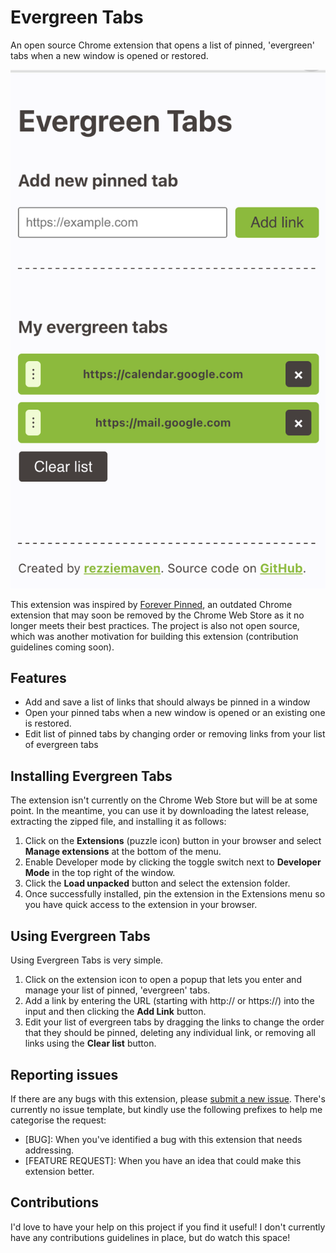 # Evergreen Tabs

An open source Chrome extension that opens a list of pinned, 'evergreen' tabs when a new window is opened or restored.

![Screenshot of Evergreen Tabs extension](public/images/evergreen-tabs-screenshot.png)

This extension was inspired by [Forever Pinned](https://chromewebstore.google.com/detail/forever-pinned/nigigpmchbpkjjgncmpiggfnikllldlh?pli=1), an outdated Chrome extension that may soon be removed by the Chrome Web Store as it no longer meets their best practices. The project is also not open source, which was another motivation for building this extension (contribution guidelines coming soon).

## Features

- Add and save a list of links that should always be pinned in a window
- Open your pinned tabs when a new window is opened or an existing one is restored.
- Edit list of pinned tabs by changing order or removing links from your list of evergreen tabs

## Installing Evergreen Tabs

The extension isn't currently on the Chrome Web Store but will be at some point. In the meantime, you can use it by downloading the latest release, extracting the zipped file, and installing it as follows:

1. Click on the **Extensions** (puzzle icon) button in your browser and select **Manage extensions** at the bottom of the menu.
1. Enable Developer mode by clicking the toggle switch next to **Developer Mode** in the top right of the window.
1. Click the **Load unpacked** button and select the extension folder.
1. Once successfully installed, pin the extension in the Extensions menu so you have quick access to the extension in your browser.

## Using Evergreen Tabs

Using Evergreen Tabs is very simple.

1. Click on the extension icon to open a popup that lets you enter and manage your list of pinned, 'evergreen' tabs.
1. Add a link by entering the URL (starting with http:// or https://) into the input and then clicking the **Add Link** button.
1. Edit your list of evergreen tabs by dragging the links to change the order that they should be pinned, deleting any individual link, or removing all links using the **Clear list** button.

## Reporting issues

If there are any bugs with this extension, please [submit a new issue](https://github.com/rezziemaven/evergreen-tabs/issues). There's currently no issue template, but kindly use the following prefixes to help me categorise the request:

- [BUG]: When you've identified a bug with this extension that needs addressing.
- [FEATURE REQUEST]: When you have an idea that could make this extension better.

## Contributions

I'd love to have your help on this project if you find it useful! I don't currently have any contributions guidelines in place, but do watch this space!
